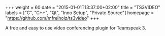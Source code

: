 +++
weight = 60
date = "2015-01-01T13:37:00+02:00"
title = "TS3VIDEO"
labels = ["C", "C++", "Qt", "Inno Setup", "Private Source"]
homepage = "https://github.com/mfreiholz/ts3video"
+++

A free and easy to use video conferencing plugin for Teamspeak 3.
<!--more-->
